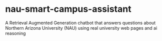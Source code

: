 # nau-smart-campus-assistant
A Retrieval Augmented Generation chatbot that answers questions about Northern Arizona University (NAU) using real university web pages and ai reasoning
